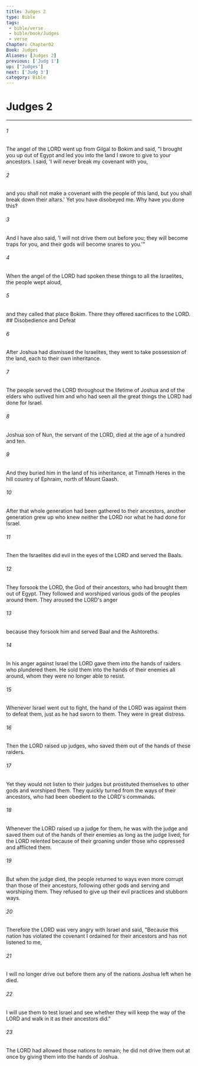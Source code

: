 ```yaml
---
title: Judges 2
type: Bible
tags:
 - bible/verse
 - bible/book/Judges
 - verse
Chapter: Chapter02
Book: Judges
Aliases: [Judges 2]
previous: ['Judg 1']
up: ['Judges']
next: ['Judg 3']
category: Bible
---
```

# Judges 2

***


###### 1 
The angel of the LORD went up from Gilgal to Bokim and said, "I brought you up out of Egypt and led you into the land I swore to give to your ancestors. I said, 'I will never break my covenant with you, 

###### 2 
and you shall not make a covenant with the people of this land, but you shall break down their altars.' Yet you have disobeyed me. Why have you done this? 

###### 3 
And I have also said, 'I will not drive them out before you; they will become traps for you, and their gods will become snares to you.'" 

###### 4 
When the angel of the LORD had spoken these things to all the Israelites, the people wept aloud, 

###### 5 
and they called that place Bokim. There they offered sacrifices to the LORD. ## Disobedience and Defeat 

###### 6 
After Joshua had dismissed the Israelites, they went to take possession of the land, each to their own inheritance. 

###### 7 
The people served the LORD throughout the lifetime of Joshua and of the elders who outlived him and who had seen all the great things the LORD had done for Israel. 

###### 8 
Joshua son of Nun, the servant of the LORD, died at the age of a hundred and ten. 

###### 9 
And they buried him in the land of his inheritance, at Timnath Heres in the hill country of Ephraim, north of Mount Gaash. 

###### 10 
After that whole generation had been gathered to their ancestors, another generation grew up who knew neither the LORD nor what he had done for Israel. 

###### 11 
Then the Israelites did evil in the eyes of the LORD and served the Baals. 

###### 12 
They forsook the LORD, the God of their ancestors, who had brought them out of Egypt. They followed and worshiped various gods of the peoples around them. They aroused the LORD's anger 

###### 13 
because they forsook him and served Baal and the Ashtoreths. 

###### 14 
In his anger against Israel the LORD gave them into the hands of raiders who plundered them. He sold them into the hands of their enemies all around, whom they were no longer able to resist. 

###### 15 
Whenever Israel went out to fight, the hand of the LORD was against them to defeat them, just as he had sworn to them. They were in great distress. 

###### 16 
Then the LORD raised up judges, who saved them out of the hands of these raiders. 

###### 17 
Yet they would not listen to their judges but prostituted themselves to other gods and worshiped them. They quickly turned from the ways of their ancestors, who had been obedient to the LORD's commands. 

###### 18 
Whenever the LORD raised up a judge for them, he was with the judge and saved them out of the hands of their enemies as long as the judge lived; for the LORD relented because of their groaning under those who oppressed and afflicted them. 

###### 19 
But when the judge died, the people returned to ways even more corrupt than those of their ancestors, following other gods and serving and worshiping them. They refused to give up their evil practices and stubborn ways. 

###### 20 
Therefore the LORD was very angry with Israel and said, "Because this nation has violated the covenant I ordained for their ancestors and has not listened to me, 

###### 21 
I will no longer drive out before them any of the nations Joshua left when he died. 

###### 22 
I will use them to test Israel and see whether they will keep the way of the LORD and walk in it as their ancestors did." 

###### 23 
The LORD had allowed those nations to remain; he did not drive them out at once by giving them into the hands of Joshua. 
